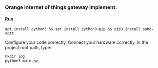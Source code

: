 ### Orange Internet of things gateway implement.

#### Run
```
apt install python3 && apt install python3-pip && pip3 install paho-mqtt
```

Configure your code correctly, Connect your hardware correctly. In the project root path, type:
```bash
mkdir log
python3 main.py
```